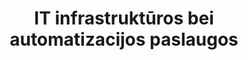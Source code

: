 ---
title: IT infrastruktūros bei automatizacijos paslaugos
description: Kubernetes, DevOps, SOC 2 arba n8n paslaugos
sitemap:
  changefreq: daily
  priority: 1
---